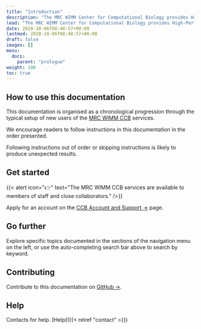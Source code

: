```yaml
---
title: "Introduction"
description: "The MRC WIMM Center for Computational Biology provides High-Performance Computing services to biomedical researchers at the University of Oxford."
lead: "The MRC WIMM Center for Computational Biology provides High-Performance Computing services to biomedical researchers at the University of Oxford."
date: 2020-10-06T08:48:57+00:00
lastmod: 2020-10-06T08:48:57+00:00
draft: false
images: []
menu:
  docs:
    parent: "prologue"
weight: 100
toc: true
---
```


## How to use this documentation

This documentation is organised as a chronological progression through the typical setup
of new users of the [MRC WIMM CCB][mrc-wimm-ccb] services.

We encourage readers to follow instructions in this documentation in the order presented.

Following instructions out of order or skipping instructions is likely to produce unexpected
results.

## Get started

{{< alert icon="👉" text="The MRC WIMM CCB services are available to members of staff and close collaborators." />}}

Apply for an account on the [CCB Account and Support →][ccb-account-support] page.

## Go further

Explore specific topics documented in the sections of the navigation menu on the left,
or use the auto-completing search bar above to search by keyword.

## Contributing

Contribute to this documentation on [GitHub →][github-repo].

## Help

Contacts for help. [Help]({{< relref "contact" >}})

<!-- Link definitions -->

[mrc-wimm-ccb]: https://www.imm.ox.ac.uk/research/units-and-centres/mrc-wimm-centre-for-computational-biology
[ccb-account-support]: https://www.imm.ox.ac.uk/research/units-and-centres/mrc-wimm-centre-for-computational-biology/ccb-account
[github-repo]: https://github.com/OBDS-Training/Help
